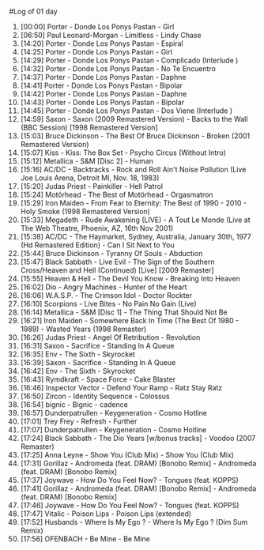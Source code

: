 #Log of 01 day

1. [00:00] Porter - Donde Los Ponys Pastan - Girl
1. [06:50] Paul Leonard-Morgan - Limitless - Lindy Chase
1. [14:20] Porter - Donde Los Ponys Pastan - Espiral
1. [14:25] Porter - Donde Los Ponys Pastan - Girl
1. [14:29] Porter - Donde Los Ponys Pastan - Complicado (Interlude )
1. [14:32] Porter - Donde Los Ponys Pastan - No Te Encuentro
1. [14:37] Porter - Donde Los Ponys Pastan - Daphne
1. [14:41] Porter - Donde Los Ponys Pastan - Bipolar
1. [14:42] Porter - Donde Los Ponys Pastan - Daphne
1. [14:43] Porter - Donde Los Ponys Pastan - Bipolar
1. [14:45] Porter - Donde Los Ponys Pastan - Dos Viene (Interlude )
1. [14:59] Saxon - Saxon (2009 Remastered Version) - Backs to the Wall (BBC Session) [1998 Remastered Version]
1. [15:03] Bruce Dickinson - The Best Of Bruce Dickinson - Broken (2001 Remastered Version)
1. [15:07] Kiss - Kiss: The Box Set - Psycho Circus (Without Intro)
1. [15:12] Metallica - S&M [Disc 2] - Human
1. [15:16] AC/DC - Backtracks - Rock and Roll Ain't Noise Pollution (Live Joe Louis Arena, Detroit MI, Nov. 18, 1983)
1. [15:20] Judas Priest - Painkiller - Hell Patrol
1. [15:24] Motörhead - The Best of Motörhead - Orgasmatron
1. [15:29] Iron Maiden - From Fear to Eternity: The Best of 1990 - 2010 - Holy Smoke (1998 Remastered Version)
1. [15:33] Megadeth - Rude Awakening (LIVE) - A Tout Le Monde (Live at The Web Theatre, Phoenix, AZ, 16th Nov 2001)
1. [15:38] AC/DC - The Haymarket, Sydney, Australia, January 30th, 1977 (Hd Remastered Edition) - Can I Sit Next to You
1. [15:44] Bruce Dickinson - Tyranny Of Souls - Abduction
1. [15:47] Black Sabbath - Live Evil - The Sign of the Southern Cross/Heaven and Hell (Continued) [Live] [2009 Remaster]
1. [15:55] Heaven & Hell - The Devil You Know - Breaking Into Heaven
1. [16:02] Dio - Angry Machines - Hunter of the Heart
1. [16:06] W.A.S.P. - The Crimson Idol - Doctor Rockter
1. [16:10] Scorpions - Live Bites - No Pain No Gain (Live)
1. [16:14] Metallica - S&M [Disc 1] - The Thing That Should Not Be
1. [16:21] Iron Maiden - Somewhere Back In Time (The Best Of 1980 - 1989) - Wasted Years (1998 Remaster)
1. [16:26] Judas Priest - Angel Of Retribution - Revolution
1. [16:31] Saxon - Sacrifice - Standing In A Queue
1. [16:35] Env - The Sixth - Skyrocket
1. [16:39] Saxon - Sacrifice - Standing In A Queue
1. [16:42] Env - The Sixth - Skyrocket
1. [16:43] Rymdkraft - Space Force - Cake Blaster
1. [16:46] Inspector Vector - Defend Your Ramp - Ratz Stay Ratz
1. [16:50] Zircon - Identity Sequence - Colossus
1. [16:54] bignic - Bignic - cadence
1. [16:57] Dunderpatrullen - Keygeneration - Cosmo Hotline
1. [17:01] Trey Frey - Refresh - Further
1. [17:07] Dunderpatrullen - Keygeneration - Cosmo Hotline
1. [17:24] Black Sabbath - The Dio Years [w/bonus tracks] - Voodoo (2007 Remaster)
1. [17:25] Anna Leyne - Show You (Club Mix) - Show You (Club Mix)
1. [17:31] Gorillaz - Andromeda (feat. DRAM) [Bonobo Remix] - Andromeda (feat. DRAM) [Bonobo Remix]
1. [17:37] Joywave - How Do You Feel Now? - Tongues (feat. KOPPS)
1. [17:41] Gorillaz - Andromeda (feat. DRAM) [Bonobo Remix] - Andromeda (feat. DRAM) [Bonobo Remix]
1. [17:46] Joywave - How Do You Feel Now? - Tongues (feat. KOPPS)
1. [17:47] Vitalic - Poison Lips - Poison Lips (extended)
1. [17:52] Husbands - Where Is My Ego ? - Where Is My Ego ? (Dim Sum Remix)
1. [17:56] OFENBACH - Be Mine - Be Mine
